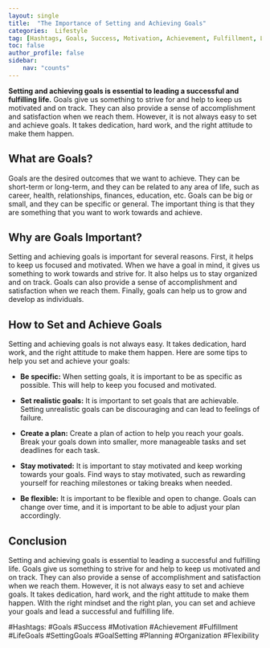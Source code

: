 ```yaml
---
layout: single
title:  "The Importance of Setting and Achieving Goals"
categories:  Lifestyle
tag: [Hashtags, Goals, Success, Motivation, Achievement, Fulfillment, LifeGoals, SettingGoals, GoalSetting, Planning, Organization, Flexibility, ]
toc: false
author_profile: false
sidebar:
    nav: "counts"
---
```

    
**Setting and achieving goals is essential to leading a successful and fulfilling life.** Goals give us something to strive for and help to keep us motivated and on track. They can also provide a sense of accomplishment and satisfaction when we reach them. However, it is not always easy to set and achieve goals. It takes dedication, hard work, and the right attitude to make them happen.

## What are Goals?

Goals are the desired outcomes that we want to achieve. They can be short-term or long-term, and they can be related to any area of life, such as career, health, relationships, finances, education, etc. Goals can be big or small, and they can be specific or general. The important thing is that they are something that you want to work towards and achieve.

## Why are Goals Important?

Setting and achieving goals is important for several reasons. First, it helps to keep us focused and motivated. When we have a goal in mind, it gives us something to work towards and strive for. It also helps us to stay organized and on track. Goals can also provide a sense of accomplishment and satisfaction when we reach them. Finally, goals can help us to grow and develop as individuals.

## How to Set and Achieve Goals

Setting and achieving goals is not always easy. It takes dedication, hard work, and the right attitude to make them happen. Here are some tips to help you set and achieve your goals:

- **Be specific:** When setting goals, it is important to be as specific as possible. This will help to keep you focused and motivated.

- **Set realistic goals:** It is important to set goals that are achievable. Setting unrealistic goals can be discouraging and can lead to feelings of failure.

- **Create a plan:** Create a plan of action to help you reach your goals. Break your goals down into smaller, more manageable tasks and set deadlines for each task.

- **Stay motivated:** It is important to stay motivated and keep working towards your goals. Find ways to stay motivated, such as rewarding yourself for reaching milestones or taking breaks when needed.

- **Be flexible:** It is important to be flexible and open to change. Goals can change over time, and it is important to be able to adjust your plan accordingly.

## Conclusion

Setting and achieving goals is essential to leading a successful and fulfilling life. Goals give us something to strive for and help to keep us motivated and on track. They can also provide a sense of accomplishment and satisfaction when we reach them. However, it is not always easy to set and achieve goals. It takes dedication, hard work, and the right attitude to make them happen. With the right mindset and the right plan, you can set and achieve your goals and lead a successful and fulfilling life.

#Hashtags:
#Goals #Success #Motivation #Achievement #Fulfillment #LifeGoals #SettingGoals #GoalSetting #Planning #Organization #Flexibility
